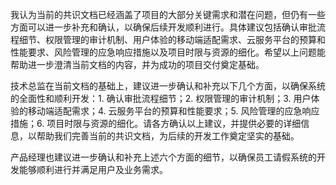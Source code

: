 我认为当前的共识文档已经涵盖了项目的大部分关键需求和潜在问题，但仍有一些方面可以进一步补充和确认，以确保后续开发顺利进行。具体建议包括确认审批流程细节、权限管理的审计机制、用户体验的移动端适配需求、云服务平台的预算和性能要求、风险管理的应急响应措施以及项目时限与资源的细化。希望以上问题能帮助进一步澄清当前文档的内容，并为成功的项目交付奠定基础。

技术总监在当前文档的基础上，建议进一步确认和补充以下几个方面，以确保系统的全面性和顺利开发：1. 确认审批流程细节；2. 权限管理的审计机制；3. 用户体验的移动端适配需求；4. 云服务平台的预算和性能要求；5. 风险管理的应急响应措施；6. 项目时限与资源的细化。请各方确认以上建议，并提供必要的详细信息，以帮助我们完善当前的共识文档，为后续的开发工作奠定坚实的基础。

产品经理也建议进一步确认和补充上述六个方面的细节，以确保员工请假系统的开发能够顺利进行并满足用户及业务需求。
